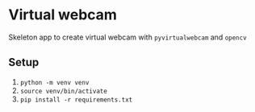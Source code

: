 # Virtual webcam

Skeleton app to create virtual webcam with `pyvirtualwebcam` and `opencv`

## Setup 
1. `python -m venv venv`
2. `source venv/bin/activate`
3. `pip install -r requirements.txt`